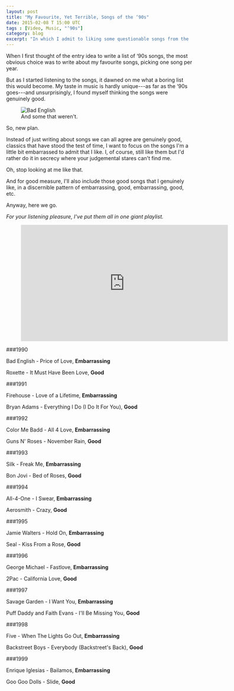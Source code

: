 ```yaml
---
layout: post
title: "My Favourite, Yet Terrible, Songs of the ‘90s"
date: 2015-02-08 T 15:00 UTC
tags : [Video, Music, "‘90s"]
category: blog
excerpt: "In which I admit to liking some questionable songs from the ‘90s."
---
```

When I first thought of the entry idea to write a list of ‘90s songs, the most obvious choice was to write about my favourite songs, picking one song per year.

But as I started listening to the songs, it dawned on me what a boring list this would become. My taste in music is hardly unique---as far as the ‘90s goes---and unsurprisingly, I found myself thinking the songs were genuinely good.

<figure>
	<img class="js-lazy-load" data-original="/assets/posts/2015/february/my-favourite-yet-terrible-songs-of-the-90s/bad-english.jpg" alt="Bad English">
	<figcaption>And some that weren't.</figcaption>
</figure>

So, new plan.

Instead of just writing about songs we can all agree are genuinely good, classics that have stood the test of time, I want to focus on the songs I'm a little bit embarrassed to admit that I like. I, of course, still like them but I'd rather do it in secrecy where your judgemental stares can't find me.

Oh, stop looking at me like that.

And for good measure, I'll also include those good songs that I genuinely like, in a discernible pattern of embarrassing, good, embarrassing, good, etc.

Anyway, here we go.

*For your listening pleasure, I've put them all in one giant playlist.*

<figure class="media-video">
	<iframe width="560" height="315" src="https://www.youtube.com/embed/videoseries?list=PLizPUDnkGfiRGQ0ZQo4jPxeRDo5NtbzyI" frameborder="0" allowfullscreen></iframe>
</figure>

###1990

Bad English - Price of Love, **Embarrassing**

Roxette - It Must Have Been Love, **Good**

###1991

Firehouse - Love of a Lifetime, **Embarrassing**

Bryan Adams - Everything I Do (I Do It For You), **Good**

###1992

Color Me Badd - All 4 Love, **Embarrassing**

Guns N' Roses - November Rain, **Good**

###1993

Silk - Freak Me, **Embarrassing**

Bon Jovi - Bed of Roses, **Good**

###1994

All-4-One - I Swear, **Embarrassing**

Aerosmith - Crazy, **Good**

###1995

Jamie Walters - Hold On, **Embarrassing**

Seal - Kiss From a Rose, **Good**

###1996

George Michael - Fastlove, **Embarrassing**

2Pac - California Love, **Good**

###1997

Savage Garden - I Want You, **Embarrassing**

Puff Daddy and Faith Evans - I'll Be Missing You, **Good**

###1998

Five - When The Lights Go Out, **Embarrassing**

Backstreet Boys - Everybody (Backstreet's Back), **Good**

###1999

Enrique Iglesias - Bailamos, **Embarrassing**

Goo Goo Dolls - Slide, **Good**